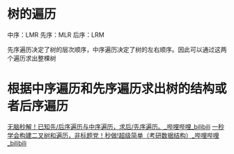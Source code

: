 # 树的遍历

中序：LMR
先序：MLR
后序：LRM

先序遍历决定了树的层次顺序，中序遍历决定了树的左右顺序。因此可以通过这两个遍历求出整棵树

# 根据中序遍历和先序遍历求出树的结构或者后序遍历

[无脑秒解！已知先/后序遍历与中序遍历，求后/先序遍历。\_哔哩哔哩\_bilibili](https://www.bilibili.com/video/BV1Xu411d7qf/?spm_id_from=333.337.search-card.all.click&vd_source=32df909fac373c11c24a1efc86feda74)
[一秒学会构建二叉树和遍历，非标题党！秒做!超级简单（考研数据结构）\_哔哩哔哩\_bilibili](https://www.bilibili.com/video/BV11d4y1s7hm?spm_id_from=333.788.videopod.sections&vd_source=32df909fac373c11c24a1efc86feda74)
